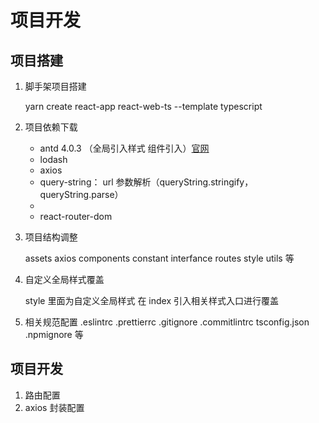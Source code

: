 <!--
 * @File:
 * @Description:
 * @Autor: yangw5
 * @Email: yangw5@163.com
 * @Date: 2020-03-16 14:46:29
 * @LastEditors: yangw5
 * @LastEditTime: 2020-03-16 17:54:37
 * @FilePath: \react-web\project.md
 -->

# 项目开发

## 项目搭建

1.  脚手架项目搭建

    yarn create react-app react-web-ts --template typescript

2.  项目依赖下载

    -   antd 4.0.3 （全局引入样式 组件引入）[官网](https://ant.design/docs/react/use-in-typescript-cn)
    -   lodash
    -   axios
    -   query-string： url 参数解析（queryString.stringify，queryString.parse）
    -
    -   react-router-dom

3.  项目结构调整

    assets axios components constant interfance routes style utils 等

4.  自定义全局样式覆盖

    style 里面为自定义全局样式 在 index 引入相关样式入口进行覆盖

5.  相关规范配置
    .eslintrc .prettierrc .gitignore .commitlintrc tsconfig.json .npmignore 等

## 项目开发

1. 路由配置
2. axios 封装配置
